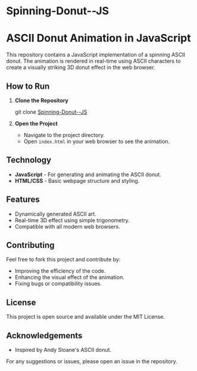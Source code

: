 # Spinning-Donut--JS
# ASCII Donut Animation in JavaScript

This repository contains a JavaScript implementation of a spinning ASCII donut. The animation is rendered in real-time using ASCII characters to create a visually striking 3D donut effect in the web browser.

## How to Run

1. **Clone the Repository**
   
    git clone [Spinning-Donut--JS](https://github.com/LakinduNimesh/Spinning-Donut--JS/)
   
2. **Open the Project**
    - Navigate to the project directory.
    - Open `index.html` in your web browser to see the animation.

## Technology

- **JavaScript** - For generating and animating the ASCII donut.
- **HTML/CSS** - Basic webpage structure and styling.

## Features

- Dynamically generated ASCII art.
- Real-time 3D effect using simple trigonometry.
- Compatible with all modern web browsers.

## Contributing

Feel free to fork this project and contribute by:
- Improving the efficiency of the code.
- Enhancing the visual effect of the animation.
- Fixing bugs or compatibility issues.

## License

This project is open source and available under the MIT License.

## Acknowledgements

- Inspired by Andy Sloane's ASCII donut.

For any suggestions or issues, please open an issue in the repository.
